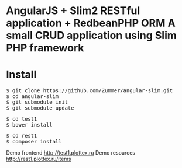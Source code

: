 AngularJS + Slim2 RESTful application + RedbeanPHP ORM
A small CRUD application using Slim PHP framework
======================

<h1>Install</h1>

<div class="highlight">
<pre>
$ git clone https://github.com/Zummer/angular-slim.git
$ cd angular-slim
$ git submodule init
$ git submodule update
</pre>
</div>

<div class="highlight">
<pre>
$ cd test1
$ bower install
</pre>
</div>

<div class="highlight">
<pre>
$ cd rest1
$ composer install
</pre>
</div>

Demo frontend
http://test1.plottex.ru
Demo resources
http://rest1.plottex.ru/items